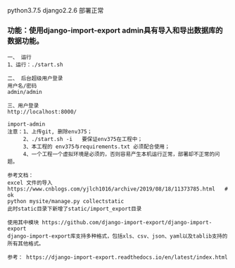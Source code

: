 python3.7.5   django2.2.6  部署正常                      

### 功能：使用django-import-export  admin具有导入和导出数据库的数据功能。 
      
```
一、 运行      
1、运行：./start.sh 

二、 后台超级用户登录
用户名/密码  
admin/admin

三、用户登录
http://localhost:8000/
```

```
import-admin
注意：1、上传git, 删除env375；
     2、./start.sh -i   要保证env375在工程中；
     3、本工程的 env375与requirements.txt 必须配合使用；
     4、一个工程一个虚拟环境是必须的，否则容易产生本机运行正常，部署却不正常的问题。
```


```
参考文档：
excel 文件的导入
https://www.cnblogs.com/yjlch1016/archive/2019/08/18/11373785.html   # ok
python mysite/manage.py collectstatic
此时static目录下新增了static/import_export目录  

```

```
使用其中模块 https://github.com/django-import-export/django-import-export           
django-import-export库支持多种格式，包括xls、csv、json、yaml以及tablib支持的所有其他格式。      

参考： https://django-import-export.readthedocs.io/en/latest/index.html       
```